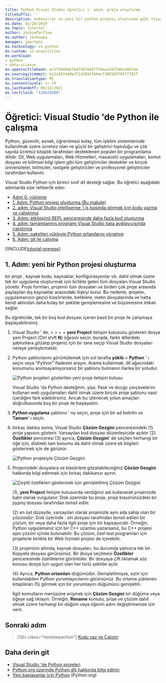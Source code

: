 ```yaml
---
title: Python Visual Studio öğretici 1. adım, proje oluşturma
titleSuffix: ''
description: önkoşullar ve yeni bir python projesi oluşturma gibi Visual Studio Python özelliklerine ilişkin temel bir anlatımın genel bakış ve 1. adımı.
ms.date: 01/28/2019
ms.topic: tutorial
author: JoshuaPartlow
ms.author: joshuapa
manager: jmartens
ms.technology: vs-python
ms.custom: vs-acquisition
ms.workload:
- python
- data-science
ms.openlocfilehash: ec5fd5494b7b4f5878947f70aaa1675462e0b7ab
ms.sourcegitcommit: b12a38744db371d2894769ecf305585f9577792f
ms.translationtype: MT
ms.contentlocale: tr-TR
ms.lasthandoff: 09/13/2021
ms.locfileid: "126628280"
---
```

# <a name="tutorial-work-with-python-in-visual-studio"></a>Öğretici: Visual Studio 'de Python ile çalışma

Python, güvenilir, esnek, öğrenilmesi kolay, tüm işletim sistemlerinde kullanılmak üzere ücretsiz olan ve güçlü bir geliştirici topluluğu ve çok sayıda ücretsiz kitaplık tarafından desteklenen popüler bir programlama dilidir. Dil, Web uygulamaları, Web Hizmetleri, masaüstü uygulamaları, komut dosyası ve bilimsel bilgi işlem gibi tüm geliştiriciler destekler ve birçok üniversiteler, bilimçiler, rastgele geliştiriciler ve profesyonel geliştiriciler tarafından kullanılır.

Visual Studio Python için birinci sınıf dil desteği sağlar. Bu öğretici aşağıdaki adımlarda size rehberlik eder:

- [Adım 0: yükleme](tutorial-working-with-python-in-visual-studio-step-00-installation.md)
- [1. Adım: Python projesi oluşturma (Bu makale)](#step-1-create-a-new-python-project)
- [2. adım: Visual Studio ıntellisense 'i iş başında görmek için kodu yazma ve çalıştırma](tutorial-working-with-python-in-visual-studio-step-02-writing-code.md)
- [3. Adım: etkileşimli REPL penceresinde daha fazla kod oluşturma](tutorial-working-with-python-in-visual-studio-step-03-interactive-repl.md)
- [4. adım: tamamlanmış programı Visual Studio hata ayıklayıcısında çalıştırma](tutorial-working-with-python-in-visual-studio-step-04-debugging.md)
- [5. Adım: paketleri yükleyip Python ortamlarını yönetme](tutorial-working-with-python-in-visual-studio-step-05-installing-packages.md)
- [6. Adım: git ile çalışma](tutorial-working-with-python-in-visual-studio-step-06-working-with-git.md)

[!INCLUDE[tutorial-prereqs](includes/tutorial-prereqs.md)]

## <a name="step-1-create-a-new-python-project"></a>1. Adım: yeni bir Python projesi oluşturma

bir *proje* , kaynak kodu, kaynaklar, konfigürasyonlar vb. dahil olmak üzere tek bir uygulama oluşturmak için birlikte gelen tüm dosyaları Visual Studio yönetir. Proje formları, projenin tüm dosyaları ve birden çok proje arasında paylaşılan dış kaynaklar arasındaki ilişkiyi korur. Bu nedenle, projeler, uygulamanızın geçici klasörlerde, betiklere, metin dosyalarında ve hatta kendi aklından daha kolay bir şekilde genişlemesine ve büyümesine imkan sağlar.

Bu öğreticide, tek bir boş kod dosyası içeren basit bir proje ile çalışmaya başlayabilirsiniz.

1. Visual Studio ' de,   >    >    +  + **yeni Project** iletişim kutusunu gösteren dosya yeni Project (Ctrl shıft **N**) öğesini seçin. burada, farklı dillerdeki şablonlara gözatıp projeniz için bir tane seçip Visual Studio dosyaları nereye yerleştirmektir.

1. Python şablonlarını görüntülemek için sol tarafta **yüklü**  >  **Python** ' ı seçin veya "Python" ifadesini arayın. Arama kullanmak, dil ağacındaki konumunu anımsayamıyorsanız bir şablonu bulmanın harika bir yoludur.

    ![Python projeleri gösterilen yeni proje iletişim kutusu](media/vs-getting-started-python-01-new-project.png)

    Visual Studio 'da Python desteğinin, şişe, flask ve docgo çerçevelerini kullanan web uygulamaları dahil olmak üzere birçok proje şablonu nasıl içerdiğini fark edebilirsiniz. Ancak bu izlenecek yolun amaçları doğrultusunda boş bir proje ile başlayalım.

1. **Python uygulama** şablonu ' nu seçin, proje için bir ad belirtin ve **Tamam**' ı seçin.

1. birkaç dakika sonra, Visual Studio **Çözüm Gezgini** penceresindeki (1) proje yapısını gösterir. Varsayılan kod dosyası düzenleyicide açıktır (2). **Özellikler** penceresi (3) ayrıca, **Çözüm Gezgini**' de seçilen herhangi bir öğe için, diskteki tam konumu da dahil olmak üzere ek bilgileri göstermek için de görünür.

    ![Python projesiyle Çözüm Gezgini](media/vs-getting-started-python-02-windows.png)

1. Projenizdeki dosyalara ve klasörlere gözatabileceğiniz **Çözüm Gezgini** hakkında bilgi edinmek için birkaç dakikanızı ayırın.

    ![Çeşitli özellikleri göstermek için genişletilmiş Çözüm Gezgini](media/vs-getting-started-python-03-solution-explorer.png)

    (1), **yeni Project** iletişim kutusunda verdiğiniz adı kullanarak projenizde kalın olarak vurgulanır. Disk üzerinde bu proje, proje klasörünüzdeki bir *. pyproj* dosyası tarafından temsil edilir.

    (2) en üst düzeyde, varsayılan olarak projenizle aynı ada sahip olan bir *çözümdür*. Disk üzerinde *. sln* dosyası tarafından temsil edilen bir çözüm, bir veya daha fazla ilgili proje için bir kapsayıcıdır. Örneğin, Python uygulamanız için bir C++ uzantısı yazarsanız, bu C++ projesi aynı çözüm içinde bulunabilir. Bu çözüm, özel test programları için projelerle birlikte bir Web hizmeti projesi de içerebilir.

    (3) projenizin altında, kaynak dosyaları, bu durumda yalnızca tek bir *. Kopyala* dosyası görürsünüz. Bir dosya seçilmesi **Özellikler** penceresinde özelliklerini görüntüler. Bir dosyaya çift tıklamak söz konusu dosya için uygun olan her türlü şekilde açılır.

    (4) Ayrıca, **Python ortamları** düğümüdür. Genişletilmişse, sizin için kullanılabilen Python yorumlayıcılarını görürsünüz. Bu ortama yüklenen kitaplıkları (5) görmek için bir yorumlayıcı düğümünü genişletin.

    İlgili komutların menüsüne erişmek için **Çözüm Gezgini** bir düğüme veya öğeye sağ tıklayın. Örneğin, **Rename** komutu, proje ve çözüm dahil olmak üzere herhangi bir düğüm veya öğenin adını değiştirmenize izin verir.

## <a name="next-step"></a>Sonraki adım

> [!div class="nextstepaction"]
> [Kodu yaz ve Çalıştır](tutorial-working-with-python-in-visual-studio-step-02-writing-code.md)

## <a name="go-deeper"></a>Daha derin git

- [Visual Studio 'de Python projeleri](managing-python-projects-in-visual-studio.md).
- [Python.org üzerinde Python dili hakkında bilgi edinin](https://www.python.org)
- [Yeni başlayanlar Için Python](https://www.python.org/about/gettingstarted/) (Python.org)
